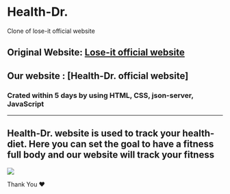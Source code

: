 # Health-Dr.
Clone of lose-it official website

## Original Website: [Lose-it official website](https://loseit.com/)

## Our website : [Health-Dr. official website]


### Crated within 5 days by using HTML, CSS, json-server, JavaScript
---
Health-Dr. website is used to track your health-diet. Here you can set the goal to have a fitness full body and our website will track your fitness
---

<img src="https://user-images.githubusercontent.com/94675329/212766892-aa364775-05a3-49c1-acf9-5fb07bb1c5b9.png" />

Thank You ♥
